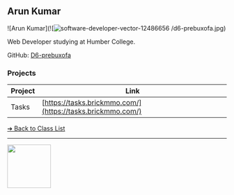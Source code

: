 <style>@import url("//readme.codeadam.ca/readme.css");</style>

## Arun Kumar

![Arun Kumar](![![software-developer-vector-12486656](https://github.com/user-attachments/assets/4da96fbb-f4e7-4b19-8ee9-367c80f0a297)
/d6-prebuxofa.jpg)

Web Developer studying at Humber College.

GitHub: [D6-prebuxofa](https://github.com/D6-prebuxofa)

### Projects

| Project | Link |
| ------- | ---- |
| Tasks   | [https://tasks.brickmmo.com/](https://tasks.brickmmo.com/) |

[&#10132; Back to Class List](/)

---

<a href="https://brickmmo.com">
<img src="https://brickmmo.com/images/brickmmo-logo-horizontal.jpg" width="100">
</a>

